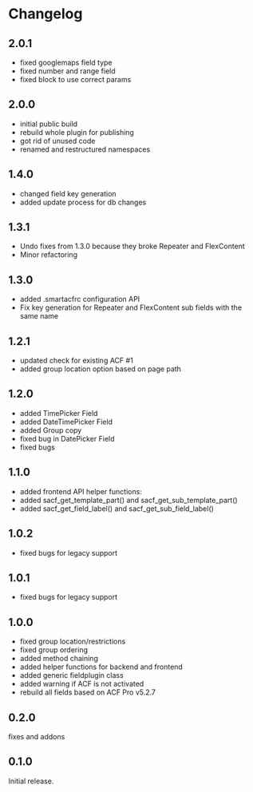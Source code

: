 # Changelog

## 2.0.1
* fixed googlemaps field type
* fixed number and range field
* fixed block to use correct params

## 2.0.0
* initial public build
* rebuild whole plugin for publishing
* got rid of unused code
* renamed and restructured namespaces

## 1.4.0
* changed field key generation
* added update process for db changes

## 1.3.1
* Undo fixes from 1.3.0 because they broke Repeater and FlexContent
* Minor refactoring

## 1.3.0
* added .smartacfrc configuration API
* Fix key generation for Repeater and FlexContent sub fields with the same name

## 1.2.1
* updated check for existing ACF #1
* added group location option based on page path

## 1.2.0
* added TimePicker Field
* added DateTimePicker Field
* added Group copy
* fixed bug in DatePicker Field
* fixed bugs

## 1.1.0
* added frontend API helper functions:
* added sacf_get_template_part() and sacf_get_sub_template_part()
* added sacf_get_field_label() and sacf_get_sub_field_label()

## 1.0.2
* fixed bugs for legacy support

## 1.0.1
* fixed bugs for legacy support

## 1.0.0
* fixed group location/restrictions
* fixed group ordering
* added method chaining
* added helper functions for backend and frontend
* added generic fieldplugin class
* added warning if ACF is not activated
* rebuild all fields based on ACF Pro v5.2.7

## 0.2.0
fixes and addons

## 0.1.0
Initial release.
